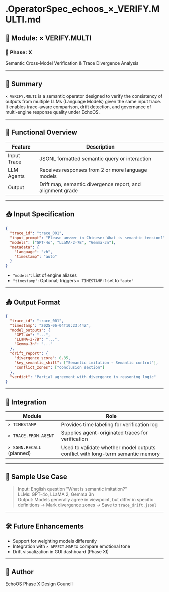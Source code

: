 # .OperatorSpec_echoos_×_VERIFY.MULTI.md

## 🧠 Module: × VERIFY.MULTI

### 📌 Phase: X
Semantic Cross-Model Verification & Trace Divergence Analysis

---

## 📖 Summary
`× VERIFY.MULTI` is a semantic operator designed to verify the consistency of outputs from multiple LLMs (Language Models) given the same input trace. It enables trace-aware comparison, drift detection, and governance of multi-engine response quality under EchoOS.

---

## 🧬 Functional Overview

| Feature | Description |
|---------|-------------|
| Input Trace | JSONL formatted semantic query or interaction |
| LLM Agents | Receives responses from 2 or more language models |
| Output | Drift map, semantic divergence report, and alignment grade |

---

## 📥 Input Specification

```json
{
  "trace_id": "trace_001",
  "input_prompt": "Please answer in Chinese: What is semantic tension?",
  "models": ["GPT-4o", "LLaMA-2-7B", "Gemma-3n"],
  "metadata": {
    "language": "zh",
    "timestamp": "auto"
  }
}
```

- `"models"`: List of engine aliases
- `"timestamp"`: Optional; triggers `× TIMESTAMP` if set to `"auto"`

---

## 📤 Output Format

```json
{
  "trace_id": "trace_001",
  "timestamp": "2025-06-04T10:23:44Z",
  "model_outputs": {
    "GPT-4o": "...",
    "LLaMA-2-7B": "...",
    "Gemma-3n": "..."
  },
  "drift_report": {
    "divergence_score": 0.35,
    "key_semantic_shift": ["Semantic imitation → Semantic control"],
    "conflict_zones": ["conclusion section"]
  },
  "verdict": "Partial agreement with divergence in reasoning logic"
}
```

---

## 🔄 Integration

| Module | Role |
|--------|------|
| `× TIMESTAMP` | Provides time labeling for verification log |
| `× TRACE.FROM.AGENT` | Supplies agent-originated traces for verification |
| `× SGNN.RECALL` (planned) | Used to validate whether model outputs conflict with long-term semantic memory |

---

## 🧪 Sample Use Case

> Input: English question "What is semantic imitation?"  
> LLMs: GPT-4o, LLaMA 2, Gemma 3n  
> Output: Models generally agree in viewpoint, but differ in specific definitions → Mark divergence zones → Save to `trace_drift.jsonl`

---

## 🛠 Future Enhancements

- Support for weighting models differently
- Integration with `× AFFECT.MAP` to compare emotional tone
- Drift visualization in GUI dashboard (Phase XI)

---

## 🧾 Author
EchoOS Phase X Design Council
